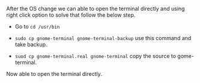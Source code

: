 After the OS change we can able to open the terminal directly and using right click option to solve that follow the below step.
- Go to ```cd /usr/bin ```

- ``` sudo cp gnome-terminal gnome-terminal-backup ``` use this command and take backup.
- ``` suod cp gnome-terminal.real gnome-terminal ``` copy the source to gome-terminal.

Now able to open the terminal directly. 
